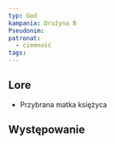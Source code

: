 ```yaml
---
typ: God
kampania: Drużyna B
Pseudonim: 
patronat:
  - ciemność
tags: 
---
```


## Lore
- Przybrana matka księżyca

## Występowanie





